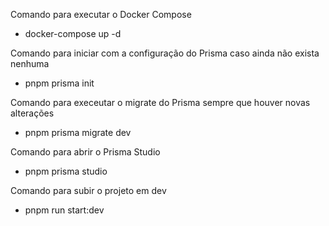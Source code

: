 Comando para executar o Docker Compose

- docker-compose up -d

Comando para iniciar com a configuração do Prisma caso ainda não exista nenhuma

- pnpm prisma init

Comando para execeutar o migrate do Prisma sempre que houver novas alterações

- pnpm prisma migrate dev

Comando para abrir o Prisma Studio

- pnpm prisma studio

Comando para subir o projeto em dev

- pnpm run start:dev

